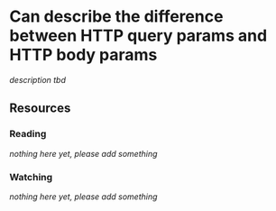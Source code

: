 # Can describe the difference between HTTP query params and HTTP body params
_description tbd_
## Resources
### Reading
_nothing here yet, please add something_
### Watching
_nothing here yet, please add something_
